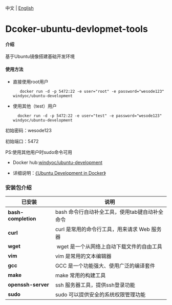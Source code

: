 中文 | [English](https://github.com/windyOC/dcoker-ubuntu-devlopmet-tools/blob/master/README-EN.md)
#  Dcoker-ubuntu-devlopmet-tools

#### 介绍
基于Ubuntu镜像搭建基础开发环境

#### 使用方法
- 直接使用root用户

         docker run -d -p 5472:22 -e user="root" -e password="wesode123" windyoc/ubuntu-development

- 使用其他（test）用户

        docker run -d -p 5472:22 -e user="test" -e password="wesode123" windyoc/ubuntu-development

初始密码：wesode123

初始端口：5472

PS:使用其他用户时sudo命令可用

- Docker hub:[windyoc/ubuntu-development](https://hub.docker.com/r/windyoc/ubuntu-development)

- 详细说明：[《Ubuntu Development in Docker》](https://www.yuque.com/docs/share/73f01101-85f0-405d-b42e-0b5b709b0966?#) 

### 安装包介绍
| **已安装** |  说明  |
| --- | --- |
| **bash-completion** | bash 命令行自动补全工具，使用tab键自动补全命令 |
| **curl** | curl 是常用的命令行工具，用来请求 Web 服务器 |
| **wget** |  wget 是一个从网络上自动下载文件的自由工具 |
| **vim** | vim 是常用的文本编辑器 |
| **gcc** | GCC 是一个功能强大、使用广泛的编译套件 |
| **make** | make 常用的构建工具 |
| **openssh-server** | ssh 服务器工具，提供ssh登录功能 |
| **sudo** | sudo 可以提供安全的系统权限管理功能 |